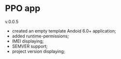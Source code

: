 # PPO app
v.0.0.5

+ created an empty template Andoid 6.0+ application;
+ added runtime-permissions;
+ IMEI displaying;
+ SEMVER support;
+ project version displaying;